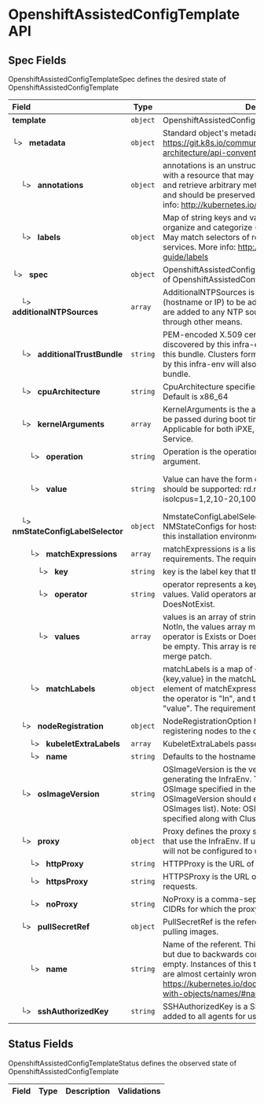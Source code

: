 # OpenshiftAssistedConfigTemplate API

## Spec Fields

OpenshiftAssistedConfigTemplateSpec defines the desired state of OpenshiftAssistedConfigTemplate

| Field | Type | Description | Validations |
|:---|---|---|---|
|  **template** | `object` | OpenshiftAssistedConfig template | N/A |
| └>&nbsp;&nbsp; **metadata** | `object` | Standard object's metadata. More info: https://git.k8s.io/community/contributors/devel/sig-architecture/api-conventions.md#metadata | N/A |
| &nbsp;&nbsp;&nbsp;&nbsp;└>&nbsp;&nbsp; **annotations** | `object` | annotations is an unstructured key value map stored with a resource that may be set by external tools to store and retrieve arbitrary metadata. They are not queryable and should be preserved when modifying objects. More info: http://kubernetes.io/docs/user-guide/annotations | N/A |
| &nbsp;&nbsp;&nbsp;&nbsp;└>&nbsp;&nbsp; **labels** | `object` | Map of string keys and values that can be used to organize and categorize (scope and select) objects. May match selectors of replication controllers and services. More info: http://kubernetes.io/docs/user-guide/labels | N/A |
| └>&nbsp;&nbsp; **spec** | `object` | OpenshiftAssistedConfigSpec defines the desired state of OpenshiftAssistedConfig | N/A |
| &nbsp;&nbsp;&nbsp;&nbsp;└>&nbsp;&nbsp; **additionalNTPSources** | `array` | AdditionalNTPSources is a list of NTP sources (hostname or IP) to be added to all cluster hosts. They are added to any NTP sources that were configured through other means. | N/A |
| &nbsp;&nbsp;&nbsp;&nbsp;└>&nbsp;&nbsp; **additionalTrustBundle** | `string` | PEM-encoded X.509 certificate bundle. Hosts discovered by this infra-env will trust the certificates in this bundle. Clusters formed from the hosts discovered by this infra-env will also trust the certificates in this bundle. | N/A |
| &nbsp;&nbsp;&nbsp;&nbsp;└>&nbsp;&nbsp; **cpuArchitecture** | `string` | CpuArchitecture specifies the target CPU architecture. Default is x86_64 | N/A |
| &nbsp;&nbsp;&nbsp;&nbsp;└>&nbsp;&nbsp; **kernelArguments** | `array` | KernelArguments is the additional kernel arguments to be passed during boot time of the discovery image. Applicable for both iPXE, and ISO streaming from Image Service. | N/A |
| &nbsp;&nbsp;&nbsp;&nbsp;&nbsp;&nbsp;&nbsp;&nbsp;└>&nbsp;&nbsp; **operation** | `string` | Operation is the operation to apply on the kernel argument. | N/A |
| &nbsp;&nbsp;&nbsp;&nbsp;&nbsp;&nbsp;&nbsp;&nbsp;└>&nbsp;&nbsp; **value** | `string` | Value can have the form <parameter> or <parameter>=<value>. The following examples should be supported: rd.net.timeout.carrier=60 isolcpus=1,2,10-20,100-2000:2/25 quiet | `Pattern=^(?:(?:[^ \t\n\r"]+)\|(?:"[^"]*"))+$` |
| &nbsp;&nbsp;&nbsp;&nbsp;└>&nbsp;&nbsp; **nmStateConfigLabelSelector** | `object` | NmstateConfigLabelSelector associates NMStateConfigs for hosts that are considered part of this installation environment. | N/A |
| &nbsp;&nbsp;&nbsp;&nbsp;&nbsp;&nbsp;&nbsp;&nbsp;└>&nbsp;&nbsp; **matchExpressions** | `array` | matchExpressions is a list of label selector requirements. The requirements are ANDed. | N/A |
| &nbsp;&nbsp;&nbsp;&nbsp;&nbsp;&nbsp;&nbsp;&nbsp;&nbsp;&nbsp;&nbsp;&nbsp;└>&nbsp;&nbsp; **key** | `string` | key is the label key that the selector applies to. | N/A |
| &nbsp;&nbsp;&nbsp;&nbsp;&nbsp;&nbsp;&nbsp;&nbsp;&nbsp;&nbsp;&nbsp;&nbsp;└>&nbsp;&nbsp; **operator** | `string` | operator represents a key's relationship to a set of values. Valid operators are In, NotIn, Exists and DoesNotExist. | N/A |
| &nbsp;&nbsp;&nbsp;&nbsp;&nbsp;&nbsp;&nbsp;&nbsp;&nbsp;&nbsp;&nbsp;&nbsp;└>&nbsp;&nbsp; **values** | `array` | values is an array of string values. If the operator is In or NotIn, the values array must be non-empty. If the operator is Exists or DoesNotExist, the values array must be empty. This array is replaced during a strategic merge patch. | N/A |
| &nbsp;&nbsp;&nbsp;&nbsp;&nbsp;&nbsp;&nbsp;&nbsp;└>&nbsp;&nbsp; **matchLabels** | `object` | matchLabels is a map of {key,value} pairs. A single {key,value} in the matchLabels map is equivalent to an element of matchExpressions, whose key field is "key", the operator is "In", and the values array contains only "value". The requirements are ANDed. | N/A |
| &nbsp;&nbsp;&nbsp;&nbsp;└>&nbsp;&nbsp; **nodeRegistration** | `object` | NodeRegistrationOption holds fields related to registering nodes to the cluster | N/A |
| &nbsp;&nbsp;&nbsp;&nbsp;&nbsp;&nbsp;&nbsp;&nbsp;└>&nbsp;&nbsp; **kubeletExtraLabels** | `array` | KubeletExtraLabels passes extra labels to kubelet. | N/A |
| &nbsp;&nbsp;&nbsp;&nbsp;&nbsp;&nbsp;&nbsp;&nbsp;└>&nbsp;&nbsp; **name** | `string` | Defaults to the hostname of the node if not provided. | N/A |
| &nbsp;&nbsp;&nbsp;&nbsp;└>&nbsp;&nbsp; **osImageVersion** | `string` | OSImageVersion is the version of OS image to use when generating the InfraEnv. The version should refer to an OSImage specified in the AgentServiceConfig (i.e. OSImageVersion should equal to an OpenshiftVersion in OSImages list). Note: OSImageVersion can't be specified along with ClusterRef. | N/A |
| &nbsp;&nbsp;&nbsp;&nbsp;└>&nbsp;&nbsp; **proxy** | `object` | Proxy defines the proxy settings for agents and clusters that use the InfraEnv. If unset, the agents and clusters will not be configured to use a proxy. | N/A |
| &nbsp;&nbsp;&nbsp;&nbsp;&nbsp;&nbsp;&nbsp;&nbsp;└>&nbsp;&nbsp; **httpProxy** | `string` | HTTPProxy is the URL of the proxy for HTTP requests. | N/A |
| &nbsp;&nbsp;&nbsp;&nbsp;&nbsp;&nbsp;&nbsp;&nbsp;└>&nbsp;&nbsp; **httpsProxy** | `string` | HTTPSProxy is the URL of the proxy for HTTPS requests. | N/A |
| &nbsp;&nbsp;&nbsp;&nbsp;&nbsp;&nbsp;&nbsp;&nbsp;└>&nbsp;&nbsp; **noProxy** | `string` | NoProxy is a comma-separated list of domains and CIDRs for which the proxy should not be used. | N/A |
| &nbsp;&nbsp;&nbsp;&nbsp;└>&nbsp;&nbsp; **pullSecretRef** | `object` | PullSecretRef is the reference to the secret to use when pulling images. | N/A |
| &nbsp;&nbsp;&nbsp;&nbsp;&nbsp;&nbsp;&nbsp;&nbsp;└>&nbsp;&nbsp; **name** | `string` | Name of the referent. This field is effectively required, but due to backwards compatibility is allowed to be empty. Instances of this type with an empty value here are almost certainly wrong. More info: https://kubernetes.io/docs/concepts/overview/working-with-objects/names/#names | N/A |
| &nbsp;&nbsp;&nbsp;&nbsp;└>&nbsp;&nbsp; **sshAuthorizedKey** | `string` | SSHAuthorizedKey is a SSH public keys that will be added to all agents for use in debugging. | N/A |
## Status Fields

OpenshiftAssistedConfigTemplateStatus defines the observed state of OpenshiftAssistedConfigTemplate

| Field | Type | Description | Validations |
|:---|---|---|---|
